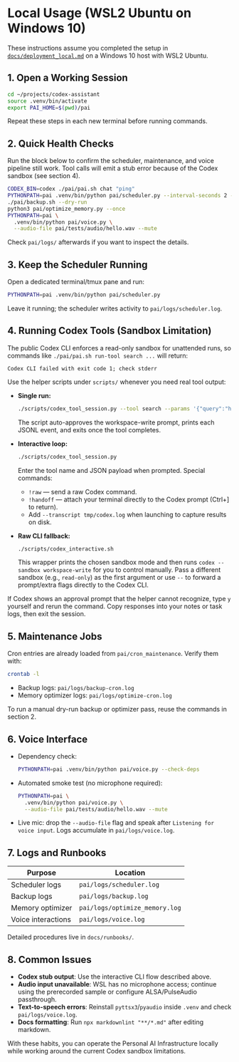 # Local Usage (WSL2 Ubuntu on Windows 10)

These instructions assume you completed the setup in
[`docs/deployment_local.md`](docs/deployment_local.md) on a Windows 10 host with
WSL2 Ubuntu.

## 1. Open a Working Session

```bash
cd ~/projects/codex-assistant
source .venv/bin/activate
export PAI_HOME=$(pwd)/pai
```

Repeat these steps in each new terminal before running commands.

## 2. Quick Health Checks

Run the block below to confirm the scheduler, maintenance, and voice pipeline
still work. Tool calls will emit a stub error because of the Codex sandbox (see
section 4).

```bash
CODEX_BIN=codex ./pai/pai.sh chat "ping"
PYTHONPATH=pai .venv/bin/python pai/scheduler.py --interval-seconds 2 --cycles 4
./pai/backup.sh --dry-run
python3 pai/optimize_memory.py --once
PYTHONPATH=pai \
  .venv/bin/python pai/voice.py \
  --audio-file pai/tests/audio/hello.wav --mute
```

Check `pai/logs/` afterwards if you want to inspect the details.

## 3. Keep the Scheduler Running

Open a dedicated terminal/tmux pane and run:

```bash
PYTHONPATH=pai .venv/bin/python pai/scheduler.py
```

Leave it running; the scheduler writes activity to `pai/logs/scheduler.log`.

## 4. Running Codex Tools (Sandbox Limitation)

The public Codex CLI enforces a read-only sandbox for unattended runs, so
commands like `./pai/pai.sh run-tool search ...` will return:

```text
Codex CLI failed with exit code 1; check stderr
```

Use the helper scripts under `scripts/` whenever you need real tool output:

- **Single run:**

  ```bash
  ./scripts/codex_tool_session.py --tool search --params '{"query":"hello world"}'
  ```

  The script auto-approves the workspace-write prompt, prints each JSONL event,
  and exits once the tool completes.

- **Interactive loop:**

  ```bash
  ./scripts/codex_tool_session.py
  ```

  Enter the tool name and JSON payload when prompted. Special commands:
  - `!raw` — send a raw Codex command.
  - `!handoff` — attach your terminal directly to the Codex prompt (Ctrl+] to
    return).
  - Add `--transcript tmp/codex.log` when launching to capture results on disk.

- **Raw CLI fallback:**

  ```bash
  ./scripts/codex_interactive.sh
  ```

  This wrapper prints the chosen sandbox mode and then runs
  `codex --sandbox workspace-write` for you to control manually. Pass a
  different sandbox (e.g., `read-only`) as the first argument or use `--` to
  forward a prompt/extra flags directly to the Codex CLI.

If Codex shows an approval prompt that the helper cannot recognize, type `y`
yourself and rerun the command. Copy responses into your notes or task logs,
then exit the session.

## 5. Maintenance Jobs

Cron entries are already loaded from `pai/cron_maintenance`. Verify them with:

```bash
crontab -l
```

- Backup logs: `pai/logs/backup-cron.log`
- Memory optimizer logs: `pai/logs/optimize-cron.log`

To run a manual dry-run backup or optimizer pass, reuse the commands in
section 2.

## 6. Voice Interface

- Dependency check:

  ```bash
  PYTHONPATH=pai .venv/bin/python pai/voice.py --check-deps
  ```

- Automated smoke test (no microphone required):

  ```bash
  PYTHONPATH=pai \
    .venv/bin/python pai/voice.py \
    --audio-file pai/tests/audio/hello.wav --mute
  ```

- Live mic: drop the `--audio-file` flag and speak after `Listening for voice input`.
  Logs accumulate in `pai/logs/voice.log`.

## 7. Logs and Runbooks

| Purpose            | Location                     |
|--------------------|------------------------------|
| Scheduler logs     | `pai/logs/scheduler.log`     |
| Backup logs        | `pai/logs/backup.log`        |
| Memory optimizer   | `pai/logs/optimize_memory.log`|
| Voice interactions | `pai/logs/voice.log`         |

Detailed procedures live in `docs/runbooks/`.

## 8. Common Issues

- **Codex stub output**: Use the interactive CLI flow described above.
- **Audio input unavailable**: WSL has no microphone access; continue using the
  prerecorded sample or configure ALSA/PulseAudio passthrough.
- **Text-to-speech errors**: Reinstall `pyttsx3`/`pyaudio` inside `.venv` and
  check `pai/logs/voice.log`.
- **Docs formatting**: Run `npx markdownlint "**/*.md"` after editing markdown.

With these habits, you can operate the Personal AI Infrastructure locally while
working around the current Codex sandbox limitations.
